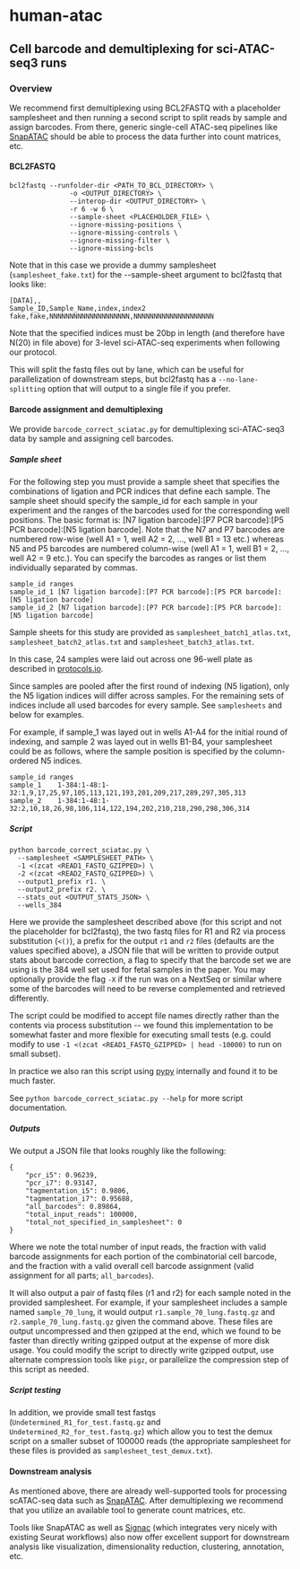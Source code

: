 # human-atac
## Cell barcode and demultiplexing for sci-ATAC-seq3 runs

### Overview
We recommend first demultiplexing using BCL2FASTQ with a placeholder samplesheet and then running a second script to split reads by sample and assign barcodes. From there, generic single-cell ATAC-seq pipelines like [SnapATAC](https://github.com/r3fang/SnapATAC) should be able to process the data further into count matrices, etc.

#### BCL2FASTQ
```
bcl2fastq --runfolder-dir <PATH_TO_BCL_DIRECTORY> \
               -o <OUTPUT_DIRECTORY> \
               --interop-dir <OUTPUT_DIRECTORY> \
               -r 6 -w 6 \
               --sample-sheet <PLACEHOLDER_FILE> \
               --ignore-missing-positions \
               --ignore-missing-controls \
               --ignore-missing-filter \
               --ignore-missing-bcls
```

Note that in this case we provide a dummy samplesheet (`samplesheet_fake.txt`) for the --sample-sheet argument to bcl2fastq that looks like:
```
[DATA],,
Sample_ID,Sample_Name,index,index2
fake,fake,NNNNNNNNNNNNNNNNNNNN,NNNNNNNNNNNNNNNNNNNN
```

Note that the specified indices must be 20bp in length (and therefore have N(20) in file above) for 3-level sci-ATAC-seq experiments when following our protocol.

This will split the fastq files out by lane, which can be useful for parallelization of downstream steps, but bcl2fastq has a `--no-lane-splitting` option that will output to a single file if you prefer.

#### Barcode assignment and demultiplexing
We provide `barcode_correct_sciatac.py` for demultiplexing sci-ATAC-seq3 data by sample and assigning cell barcodes.

##### Sample sheet
For the following step you must provide a sample sheet that specifies the combinations of ligation and PCR indices that define each sample. The sample sheet should specify the sample_id for each sample in your experiment and the ranges of the barcodes used for the corresponding well positions. The basic format is: [N7 ligation barcode]:[P7 PCR barcode]:[P5 PCR barcode]:[N5 ligation barcode]. Note that the N7 and P7 barcodes are numbered row-wise (well A1 = 1, well A2 = 2, …, well B1 = 13 etc.) whereas N5 and P5 barcodes are numbered column-wise (well A1 = 1, well B1 = 2, …, well A2 = 9 etc.). You can specify the barcodes as ranges or list them individually separated by commas.

```
sample_id ranges
sample_id_1	[N7 ligation barcode]:[P7 PCR barcode]:[P5 PCR barcode]:[N5 ligation barcode] 
sample_id_2	[N7 ligation barcode]:[P7 PCR barcode]:[P5 PCR barcode]:[N5 ligation barcode] 
```

Sample sheets for this study are provided as `samplesheet_batch1_atlas.txt`, `samplesheet_batch2_atlas.txt` and `samplesheet_batch3_atlas.txt`. 

In this case, 24 samples were laid out across one 96-well plate as described in [protocols.io](https://dx.doi.org/10.17504/protocols.io.be8mjhu6). 

Since samples are pooled after the first round of indexing (N5 ligation), only the N5 ligation indices will differ across samples. For the remaining sets of indices include all used barcodes for every sample. See `samplesheets` and below for examples.

For example, if sample_1 was layed out in wells A1-A4 for the initial round of indexing, and sample 2 was layed out in wells B1-B4, your samplesheet could be as follows, where the sample position is specified by the column-ordered N5 indices.

```
sample_id ranges
sample_1	1-384:1-48:1-32:1,9,17,25,97,105,113,121,193,201,209,217,289,297,305,313 
sample_2	1-384:1-48:1-32:2,10,18,26,98,106,114,122,194,202,210,218,290,298,306,314
```


##### Script
```
python barcode_correct_sciatac.py \
  --samplesheet <SAMPLESHEET_PATH> \
  -1 <(zcat <READ1_FASTQ_GZIPPED>) \
  -2 <(zcat <READ2_FASTQ_GZIPPED>) \
  --output1_prefix r1. \
  --output2_prefix r2. \
  --stats_out <OUTPUT_STATS_JSON> \
  --wells_384
```

Here we provide the samplesheet described above (for this script and not the placeholder for bcl2fastq), the two fastq files for R1 and R2 via process substitution (`<()`), a prefix for the output `r1` and `r2` files (defaults are the values specified above), a JSON file that will be written to provide output stats about barcode correction, a flag to specify that the barcode set we are using is the 384 well set used for fetal samples in the paper. You may optionally provide the flag `-X` if the run was on a NextSeq or similar where some of the barcodes will need to be reverse complemented and retrieved differently.

The script could be modified to accept file names directly rather than the contents via process substitution -- we found this implementation to be somewhat faster and more flexible for executing small tests (e.g. could modify to use `-1 <(zcat <READ1_FASTQ_GZIPPED> | head -10000)` to run on small subset).

In practice we also ran this script using [pypy](https://www.pypy.org/) internally and found it to be much faster.

See `python barcode_correct_sciatac.py --help` for more script documentation.

##### Outputs
We output a JSON file that looks roughly like the following:
```
{
    "pcr_i5": 0.96239,
    "pcr_i7": 0.93147,
    "tagmentation_i5": 0.9806,
    "tagmentation_i7": 0.95688,
    "all_barcodes": 0.89864,
    "total_input_reads": 100000,
    "total_not_specified_in_samplesheet": 0
}
```

Where we note the total number of input reads, the fraction with valid barcode assignments for each portion of the combinatorial cell barcode, and the fraction with a valid overall cell barcode assignment (valid assignment for all parts; `all_barcodes`).

It will also output a pair of fastq files (r1 and r2) for each sample noted in the provided samplesheet. For example, if your samplesheet includes a sample named `sample_70_lung`, it would output `r1.sample_70_lung.fastq.gz` and `r2.sample_70_lung.fastq.gz` given the command above. These files are output uncompressed and then gzipped at the end, which we found to be faster than directly writing gzipped output at the expense of more disk usage. You could modify the script to directly write gzipped output, use alternate compression tools like `pigz`, or parallelize the compression step of this script as needed.

##### Script testing
In addition, we provide small test fastqs (`Undetermined_R1_for_test.fastq.gz` and `Undetermined_R2_for_test.fastq.gz`) which allow you to test the demux script on a smaller subset of 100000 reads (the appropriate samplesheet for these files is provided as `samplesheet_test_demux.txt`).

#### Downstream analysis
As mentioned above, there are already well-supported tools for processing scATAC-seq data such as [SnapATAC](https://github.com/r3fang/SnapATAC). After demultiplexing we recommend that you utilize an available tool to generate count matrices, etc.

Tools like SnapATAC as well as [Signac](https://satijalab.org/signac/) (which integrates very nicely with existing Seurat workflows) also now offer excellent support for downstream analysis like visualization, dimensionality reduction, clustering, annotation, etc.

